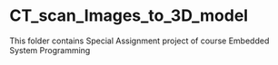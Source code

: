 # CT_scan_Images_to_3D_model
This folder contains Special Assignment project of course Embedded System Programming
